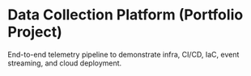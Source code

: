 # Data Collection Platform (Portfolio Project)

End-to-end telemetry pipeline to demonstrate infra, CI/CD, IaC, event streaming, and cloud deployment.
